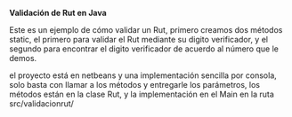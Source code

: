 **Validación de Rut en Java**

Este es un ejemplo de cómo validar un Rut, primero creamos dos métodos static, el primero para validar el Rut mediante su digito verificador, y el segundo para encontrar el digito verificador de acuerdo al número que le demos.

el proyecto está en netbeans y una implementación sencilla por consola, solo basta con llamar a los métodos y entregarle los parámetros, los métodos están en la clase Rut, y la implementación en el Main en la ruta src/validacionrut/
